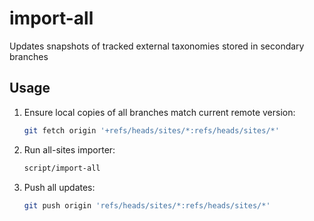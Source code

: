 # import-all

Updates snapshots of tracked external taxonomies stored in secondary branches

## Usage

1. Ensure local copies of all branches match current remote version:

    ```bash
    git fetch origin '+refs/heads/sites/*:refs/heads/sites/*'
    ```

2. Run all-sites importer:

    ```bash
    script/import-all
    ```

3. Push all updates:

    ```bash
    git push origin 'refs/heads/sites/*:refs/heads/sites/*'
    ```
